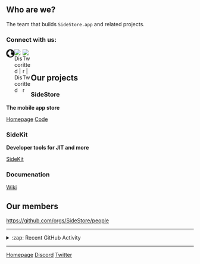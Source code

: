 <!-- 
Docs: How to use GitHub README and actions to auto-generate embedded content.
https://github.com/anuraghazra/github-readme-stats
https://www.youtube.com/watch?v=n6d4KHSKqGk
https://github.com/rahuldkjain/github-profile-readme-generator
 -->

## Who are we?

The team that builds `SideStore.app` and related projects.

### Connect with us:

<!--
[![Website](https://img.shields.io/website?label=sidestore.io&style=for-the-badge&url=https://sidestore.io)](https://sidestore.io)
[![Twitter Follow](https://img.shields.io/twitter/follow/sidestore_io?color=1DA1F2&logo=twitter&style=for-the-badge)](https://twitter.com/intent/follow?original_referer=https%3A%2F%2Fgithub.com%2Fsidestore&screen_name=sidestore)
[![GitHub Followers](https://img.shields.io/github/followers/sidestore?style=for-the-badge)]()
[![GitHub Sponsors](https://img.shields.io/github/sponsors/sidestore?style=for-the-badge
)]() 
-->

[<img align="left" alt="sidestore.io" width="22px" src="https://raw.githubusercontent.com/iconic/open-iconic/master/svg/globe.svg" />][website]
[<img align="left" alt="Discord | Discord" width="22px" src="https://cdn.jsdelivr.net/npm/simple-icons@v3/icons/discord.svg" />][discord]
[<img align="left" alt="Twitter | Twitter" width="22px" src="https://cdn.jsdelivr.net/npm/simple-icons@v3/icons/twitter.svg" />][twitter]

<br />
<br />

## Our projects

### SideStore

__The mobile app store__

[Homepage][website]
[Code][git.sidestore]

### SideKit

__Developer tools for JIT and more__

[SideKit][git.sidekit]

### Documenation

[Wiki][wiki]

## Our members

https://github.com/orgs/SideStore/people

---

<details>
  <summary>:zap: Recent GitHub Activity</summary>

<!--START_SECTION:activity-->
1. ❗️ Opened issue [#248](https://github.com/SideStore/SideStore/issues/248) in [SideStore/SideStore](https://github.com/SideStore/SideStore)
2. 🗣 Commented on [#170](https://github.com/SideStore/SideStore/issues/170) in [SideStore/SideStore](https://github.com/SideStore/SideStore)
3. 🗣 Commented on [#247](https://github.com/SideStore/SideStore/issues/247) in [SideStore/SideStore](https://github.com/SideStore/SideStore)
4. ❗️ Opened issue [#2](https://github.com/SideStore/SideServer-for-Linux/issues/2) in [SideStore/SideServer-for-Linux](https://github.com/SideStore/SideServer-for-Linux)
5. 🗣 Commented on [#247](https://github.com/SideStore/SideStore/issues/247) in [SideStore/SideStore](https://github.com/SideStore/SideStore)
6. 🎉 Merged PR [#245](https://github.com/SideStore/SideStore/pull/245) in [SideStore/SideStore](https://github.com/SideStore/SideStore)
7. 💪 Opened PR [#247](https://github.com/SideStore/SideStore/pull/247) in [SideStore/SideStore](https://github.com/SideStore/SideStore)
8. 🎉 Merged PR [#239](https://github.com/SideStore/SideStore/pull/239) in [SideStore/SideStore](https://github.com/SideStore/SideStore)
9. 🗣 Commented on [#239](https://github.com/SideStore/SideStore/issues/239) in [SideStore/SideStore](https://github.com/SideStore/SideStore)
10. 🗣 Commented on [#239](https://github.com/SideStore/SideStore/issues/239) in [SideStore/SideStore](https://github.com/SideStore/SideStore)
11. ❌ Closed PR [#1](https://github.com/SideStore/minimuxer/pull/1) in [SideStore/minimuxer](https://github.com/SideStore/minimuxer)
12. 🎉 Merged PR [#2](https://github.com/SideStore/minimuxer/pull/2) in [SideStore/minimuxer](https://github.com/SideStore/minimuxer)
13. ❗️ Closed issue [#4](https://github.com/SideStore/Community-Source/issues/4) in [SideStore/Community-Source](https://github.com/SideStore/Community-Source)
14. ❌ Closed PR [#14](https://github.com/SideStore/Community-Source/pull/14) in [SideStore/Community-Source](https://github.com/SideStore/Community-Source)
15. 🗣 Commented on [#215](https://github.com/SideStore/SideStore/issues/215) in [SideStore/SideStore](https://github.com/SideStore/SideStore)
16. 🗣 Commented on [#215](https://github.com/SideStore/SideStore/issues/215) in [SideStore/SideStore](https://github.com/SideStore/SideStore)
17. ❌ Reopened PR [#14](https://github.com/SideStore/Community-Source/pull/14) in [SideStore/Community-Source](https://github.com/SideStore/Community-Source)
18. ❌ Closed PR [#14](https://github.com/SideStore/Community-Source/pull/14) in [SideStore/Community-Source](https://github.com/SideStore/Community-Source)
19. ❌ Reopened PR [#14](https://github.com/SideStore/Community-Source/pull/14) in [SideStore/Community-Source](https://github.com/SideStore/Community-Source)
20. 🗣 Commented on [#215](https://github.com/SideStore/SideStore/issues/215) in [SideStore/SideStore](https://github.com/SideStore/SideStore)
<!--END_SECTION:activity-->

</details>

---

[Homepage][patreon] [Discord][discord] [Twitter][twitter]

<!--
- [Patreon][patreon]
- [OpenCollective][opencollective]
- [YouTube][youtube]
-->

[website]: https://sidestore.io
[wiki]: https://wiki.sidestore.io
[twitter]: https://twitter.com/sidestore_io
[discord]: https://discord.gg/CacsuuzsBq
[youtube]: https://youtube.com/TODO
[patreon]: https://www.patreon.com/SideStore
[opencollective]: https://opencollective.com/TODO
[git.sidestore]: https://github.com/SideStore/SideStore/
[git.sidekit]: https://github.com/SideStore/SideKit

